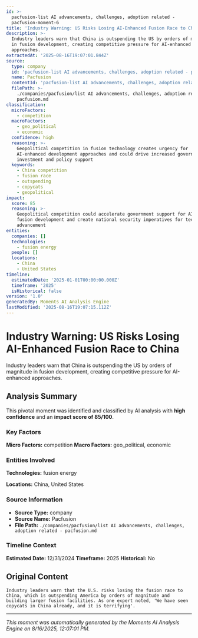 ```yaml
---
id: >-
  pacfusion-list AI advancements, challenges, adoption related -
  pacfusion-moment-6
title: 'Industry Warning: US Risks Losing AI-Enhanced Fusion Race to China'
description: >-
  Industry leaders warn that China is outspending the US by orders of magnitude
  in fusion development, creating competitive pressure for AI-enhanced
  approaches.
extractedAt: '2025-08-16T19:07:01.844Z'
source:
  type: company
  id: 'pacfusion-list AI advancements, challenges, adoption related - pacfusion'
  name: Pacfusion
  contentId: 'pacfusion-list AI advancements, challenges, adoption related - pacfusion'
  filePath: >-
    ./companies/pacfusion/list AI advancements, challenges, adoption related -
    pacfusion.md
classification:
  microFactors:
    - competition
  macroFactors:
    - geo_political
    - economic
  confidence: high
  reasoning: >-
    Geopolitical competition in fusion technology creates urgency for
    AI-enhanced development approaches and could drive increased government
    investment and policy support
  keywords:
    - China competition
    - fusion race
    - outspending
    - copycats
    - geopolitical
impact:
  score: 85
  reasoning: >-
    Geopolitical competition could accelerate government support for AI-enhanced
    fusion development and create national security imperatives for technology
    advancement
entities:
  companies: []
  technologies:
    - fusion energy
  people: []
  locations:
    - China
    - United States
timeline:
  estimatedDate: '2025-01-01T00:00:00.000Z'
  timeframe: '2025'
  isHistorical: false
version: '1.0'
generatedBy: Moments AI Analysis Engine
lastModified: '2025-08-16T19:07:15.112Z'
---
```

# Industry Warning: US Risks Losing AI-Enhanced Fusion Race to China

Industry leaders warn that China is outspending the US by orders of magnitude in fusion development, creating competitive pressure for AI-enhanced approaches.

## Analysis Summary

This pivotal moment was identified and classified by AI analysis with **high confidence** and an **impact score of 85/100**.

### Key Factors

**Micro Factors:** competition
**Macro Factors:** geo_political, economic

### Entities Involved


**Technologies:** fusion energy

**Locations:** China, United States

### Source Information

- **Source Type:** company
- **Source Name:** Pacfusion
- **File Path:** `./companies/pacfusion/list AI advancements, challenges, adoption related - pacfusion.md`

### Timeline Context

**Estimated Date:** 12/31/2024
**Timeframe:** 2025
**Historical:** No

## Original Content

```
Industry leaders warn that the U.S. risks losing the fusion race to China, which is outspending America by orders of magnitude and building larger fusion facilities. As one expert noted, 'We have seen copycats in China already, and it is terrifying'.
```

---

*This moment was automatically generated by the Moments AI Analysis Engine on 8/16/2025, 12:07:01 PM.*
